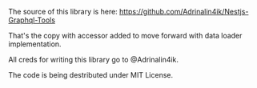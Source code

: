 The source of this library is here: https://github.com/Adrinalin4ik/Nestjs-Graphql-Tools

That's the copy with accessor added to move forward with data loader implementation.

All creds for writing this library go to @Adrinalin4ik.

The code is being destributed under MIT License.
